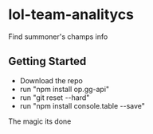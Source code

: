 # lol-team-analitycs
Find summoner's champs info

## Getting Started  
* Download the repo
* run "npm install op.gg-api"
* run "git reset --hard" 
* run "npm install console.table --save"

The magic its done
